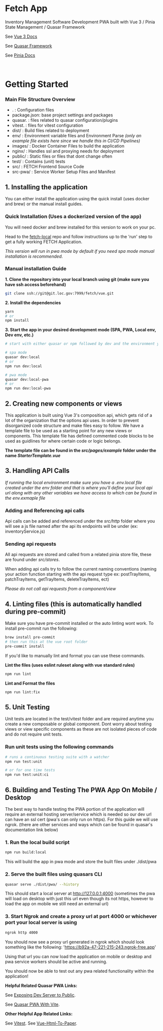 # Fetch App

Inventory Management Software Development PWA built with Vue 3 / Pinia State Management / Quasar Framework

See [Vue 3 Docs](https://vuejs.org/guide/introduction.html)

See [Quasar Framework](https://quasar.dev/docs)

See [Pinia Docs](https://pinia.vuejs.org/getting-started.html)

&nbsp;

# Getting Started

### Main File Structure Overview
- . : Configuration files
- package.json: base project settings and packages
- quasar. : files related to quasar configuration/plugins
- vitest. : files for vitest configuration
- dist/ : Build files related to deployment
- env/ : Environment variable files and Environment Parse _(only an example file exists here since we handle this in CI/CD Pipelines)_
- images/ : Docker Container Files to build the application
- nginx/ : Handles ssl and proxying needs for deployment
- public/ : Static files or files that dont change often
- test/ : Contains (unit) tests
- src/ : FETCH Frontend Source Code
- src-pwa/ : Service Worker Setup Files and Manifest


## 1. Installing the application

You can either install the application using the quick install (uses docker and brew) or the manual install guides.

### Quick Installation (Uses a dockerized version of the app)

You will need docker and brew installed for this version to work on your pc.

Head to the [fetch-local](https://git.loc.gov/fetch/fetch-local) repo and follow instructions up to the 'run' step to get a fully working FETCH Application.

_This version will run in pwa mode by default if you need spa mode manual installation is recommended._

### Manual installation Guide

**1. Clone the repository into your local branch using git (make sure you have ssh access beforehand)**

```bash
git clone ssh://git@git.loc.gov:7999/fetch/vue.git
```

**2. Install the dependencies**

```bash
yarn
# or
npm install
```

**3. Start the app in your desired development mode (SPA, PWA, Local env, Dev env, etc.)**

```bash
# start with either quasar or npm followed by dev and the environment you want to run

# spa mode
quasar dev:local
# or 
npm run dev:local

# pwa mode
quasar dev:local-pwa
# or 
npm run dev:local-pwa

```
## 2. Creating new components or views

This application is built using Vue 3's composition api, which gets rid of a lot of the organization that the options api uses. In order to prevent disorganized code structure and make files easy to follow. We have a template file to be used as a starting point for any new views or components. This template file has defined commented code blocks to be used as guidlines for where certain code or logic belongs.

**The template file can be found in the _src/pages/example_ folder under the name _StarterTemplate.vue_**

## 3. Handling API Calls

_If running the local environment make sure you have a .env.local file created under the env folder and that is where you'll define your local api url along with any other variables we have access to which can be found in the env.exmaple file_

### Adding and Referencing api calls
Api calls can be added and referenced under the _src/http_ folder where you will see a js file named after the api its endpoints will be under (ex: inventoryService.js)

### Sending api requests
All api requests are stored and called from a related pinia store file, these are found under _src/stores_. 

When adding api calls try to follow the current naming conventions (naming your action function starting with the api request type ex: postTrayItems, patchTrayItems, getTrayItems, deleteTrayItems, ect)

_Please do not call api requests from a component/view_



## 4. Linting files (this is automatically handled during pre-commit)

Make sure you have pre-commit installed or the auto linting wont work.
To install pre-commit run the following:
```bash
brew install pre-commit
# then run this at the vue root folder
pre-commit install
```

If you'd like to manually lint and format you can use these commands.

**Lint the files (uses eslint ruleset along with vue standard rules)**

```bash
npm run lint
```

**Lint and Format the files**

```bash
npm run lint:fix
```

## 5. Unit Testing

Unit tests are located in the test/vitest folder and are required anytime you create a new composable or global component. Dont worry about testing views or view specific components as these are not isolated pieces of code and do not require unit tests.

### Run unit tests using the following commands

```bash
# runs a continuous testing suite with a watcher
npm run test:unit

# or for one time tests
npm run test:unit:ci
```

## 6. Building and Testing The PWA App On Mobile / Desktop

The best way to handle testing the PWA portion of the application will require an external hosting server/service which is needed so our dev url can have an ssl cert (pwa's can only run on https). For this guide we will use ngrok. (there are other services and ways which can be found in quasar's documentation link below)

### 1. Run the local build script

```bash
npm run build:local
```

This will build the app in pwa mode and store the built files under ./dist/pwa

### 2. Serve the built files using quasars CLI

```bash
quasar serve ./dist/pwa/ --history
```

This should start a local server at http://127.0.0.1:4000 (sometimes the pwa will load on desktop with just this url even though its not https, however to load the app on mobile we still need an external url)

### 3. Start Ngrok and create a proxy url at port 4000 or whichever port your local server is using

```bash
ngrok http 4000
```

You should now see a proxy url generated in ngrok which should look something like the following:
'https://b92a-47-221-215-243.ngrok-free.app'

Using that url you can now load the application on mobile or desktop and pwa service workers should be active and running.

You should now be able to test out any pwa related functionality within the application!

**Helpful Related Quasar PWA Links:**


See [Exposing Dev Server to Public](https://quasar.dev/quasar-cli-vite/opening-dev-server-to-public/).

See [Quasar PWA With Vite](https://quasar.dev/quasar-cli-vite/developing-pwa/introduction).


**Other Helpful App Related Links:**

See [Vitest](https://vitest.dev/guide/).
See [Vue-Html-To-Paper](https://www.npmjs.com/package/vue-html-to-paper).


